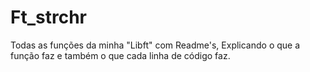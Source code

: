 # Ft_strchr

Todas as funções da minha "Libft" com Readme's, Explicando o que a função faz e também o que cada linha de código faz.
